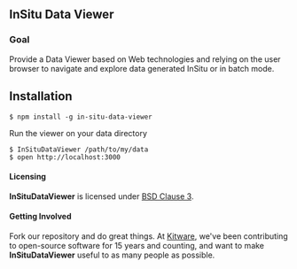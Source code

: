 ## InSitu Data Viewer ##

### Goal ###

Provide a Data Viewer based on Web technologies and relying on the user browser
to navigate and explore data generated InSitu or in batch mode.

## Installation

```
$ npm install -g in-situ-data-viewer
```

Run the viewer on your data directory

```
$ InSituDataViewer /path/to/my/data
$ open http://localhost:3000
```

#### Licensing

**InSituDataViewer** is licensed under [BSD Clause 3](LICENSE).

#### Getting Involved

Fork our repository and do great things. At [Kitware](http://www.kitware.com),
we've been contributing to open-source software for 15 years and counting, and
want to make **InSituDataViewer** useful to as many people as possible.
